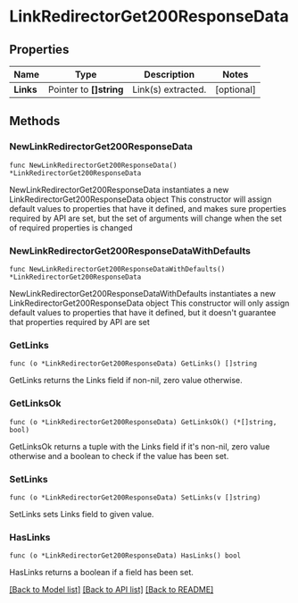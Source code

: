 # LinkRedirectorGet200ResponseData

## Properties

Name | Type | Description | Notes
------------ | ------------- | ------------- | -------------
**Links** | Pointer to **[]string** | Link(s) extracted. | [optional] 

## Methods

### NewLinkRedirectorGet200ResponseData

`func NewLinkRedirectorGet200ResponseData() *LinkRedirectorGet200ResponseData`

NewLinkRedirectorGet200ResponseData instantiates a new LinkRedirectorGet200ResponseData object
This constructor will assign default values to properties that have it defined,
and makes sure properties required by API are set, but the set of arguments
will change when the set of required properties is changed

### NewLinkRedirectorGet200ResponseDataWithDefaults

`func NewLinkRedirectorGet200ResponseDataWithDefaults() *LinkRedirectorGet200ResponseData`

NewLinkRedirectorGet200ResponseDataWithDefaults instantiates a new LinkRedirectorGet200ResponseData object
This constructor will only assign default values to properties that have it defined,
but it doesn't guarantee that properties required by API are set

### GetLinks

`func (o *LinkRedirectorGet200ResponseData) GetLinks() []string`

GetLinks returns the Links field if non-nil, zero value otherwise.

### GetLinksOk

`func (o *LinkRedirectorGet200ResponseData) GetLinksOk() (*[]string, bool)`

GetLinksOk returns a tuple with the Links field if it's non-nil, zero value otherwise
and a boolean to check if the value has been set.

### SetLinks

`func (o *LinkRedirectorGet200ResponseData) SetLinks(v []string)`

SetLinks sets Links field to given value.

### HasLinks

`func (o *LinkRedirectorGet200ResponseData) HasLinks() bool`

HasLinks returns a boolean if a field has been set.


[[Back to Model list]](../README.md#documentation-for-models) [[Back to API list]](../README.md#documentation-for-api-endpoints) [[Back to README]](../README.md)


